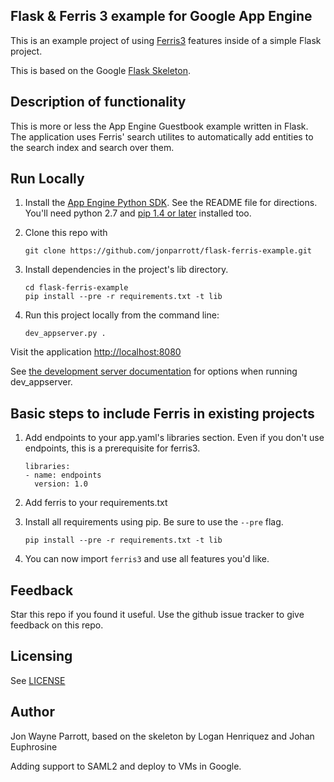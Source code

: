 ## Flask & Ferris 3 example for Google App Engine

This is an example project of using [Ferris3](https://github.com/jonparrott/ferris3) features inside of a simple Flask project.

This is based on the Google [Flask Skeleton](https://github.com/GoogleCloudPlatform/appengine-python-flask-skeleton).

## Description of functionality

This is more or less the App Engine Guestbook example written in Flask. The application uses Ferris' search utilites to automatically add entities to the search index and search over them.

## Run Locally
1. Install the [App Engine Python SDK](https://developers.google.com/appengine/downloads).
See the README file for directions. You'll need python 2.7 and [pip 1.4 or later](http://www.pip-installer.org/en/latest/installing.html) installed too.

2. Clone this repo with

   ```
   git clone https://github.com/jonparrott/flask-ferris-example.git
   ```
3. Install dependencies in the project's lib directory.

   ```
   cd flask-ferris-example
   pip install --pre -r requirements.txt -t lib
   ```
4. Run this project locally from the command line:

   ```
   dev_appserver.py .
   ```

Visit the application [http://localhost:8080](http://localhost:8080)

See [the development server documentation](https://developers.google.com/appengine/docs/python/tools/devserver)
for options when running dev_appserver.


## Basic steps to include Ferris in existing projects

1. Add endpoints to your app.yaml's libraries section. Even if you don't use endpoints, this is a prerequisite for ferris3.

   ```
   libraries:
   - name: endpoints
     version: 1.0
   ```

2. Add ferris to your requirements.txt
3. Install all requirements using pip. Be sure to use the ``--pre`` flag.

   ```
   pip install --pre -r requirements.txt -t lib
   ```

4. You can now import ``ferris3`` and use all features you'd like.

## Feedback
Star this repo if you found it useful. Use the github issue tracker to give
feedback on this repo.

## Licensing
See [LICENSE](LICENSE)

## Author
Jon Wayne Parrott, based on the skeleton by Logan Henriquez and Johan Euphrosine


Adding support to SAML2 and deploy to VMs in Google.
